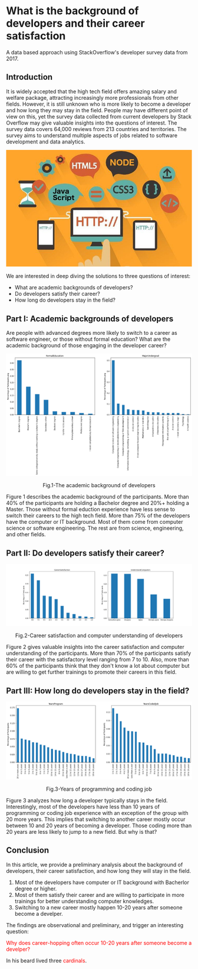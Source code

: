 # What is the background of developers and their career satisfaction
A data based approach using StackOverflow's developer survey data from 2017.

## Introduction
It is widely accepted that the high tech field offers amazing salary and welfare package, attracting increasingly more professionals from other fields. However, it is still unknown who is more likely to become a developer and how long they may stay in the field. People may have different point of view on this, yet the survey data collected from current developers by Stack Overflow may give valuable insights into the questions of interest. The survey data covers 64,000 reviews from 213 countries and territories. The survey aims to understand multiple aspects of jobs related to software development and data analytics. 

![Figure](developercareer.jpeg)

We are interested in deep diving the solutions to three questions of interest:

* What are academic backgrounds of developers?
* Do developers satisfy their career?
* How long do developers stay in the field?

## Part I: Academic backgrounds of developers

Are people with advanced degrees more likely to switch to a career as software engineer, or those without formal education? What are the academic background of those engaging in the developer career? 

![Figure 1](background1.png)<p align = "center">
Fig.1-The academic background of developers</p> 
Figure 1 describes the academic background of the participants. More than 40% of the participants are holding a Bachelor degree and 20%+ holding a Master. Those without formal eduction experience have less sense to switch their careers to the high tech field. More than 75% of the developers have the computer or IT background. Most of them come from computer science or software engineering. The rest are from science, engineering, and other fields. 

## Part II: Do developers satisfy their career?
![Figure 2](background2.png)<p align = "center">
Fig.2-Career satisfaction and computer understanding of developers</p> 
Figure 2 gives valuable insights into the career satisfaction and computer understanding of the participants. More than 70% of the participants satisfy their career with the satisfactory level ranging from 7 to 10. Also, more than 60% of the participants think that they don't know a lot about computer but are willing to get further trainings to promote their careers in this field. 

## Part III: How long do developers stay in the field?
![Figure 3](yearsprogram.png)<p align = "center">
Fig.3-Years of programming and coding job</p> 
Figure 3 analyzes how long a developer typically stays in the field. Interestingly, most of the developers have less than 10 years of programming or coding job experience with an exception of the group with 20 more years. This implies that switching to another career mostly occur between 10 and 20 years of becoming a developer. Those coding more than 20 years are less likely to jump to a new field. But why is that? 

## Conclusion
In this article, we provide a preliminary analysis about the background of developers, their career satisfaction, and how long they will stay in the field. 
1. Most of the developers have computer or IT background with Bacherlor degree or higher. 
2. Most of them satisfy their career and are willing to participate in more trainings for better understanding computer knowledges.
3. Switching to a new career mostly happen 10-20 years after someone become a develper.

The findings are observational and preliminary, and trigger an interesting question: 

<span style="color:red;">Why does career-hopping often occur 10-20 years after someone become a develper?</span>

In his beard lived three <span style="color:red">cardinals</span>.